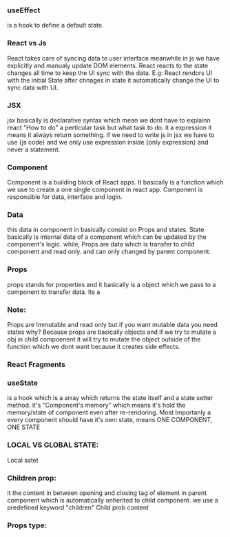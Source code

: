 ### useEffect 
is a hook to define a default state.


### React vs Js
 React takes care of syncing data to user interface meanwhile in js we have explicitly and manualy update DOM elements.
 React reacts to the state changes all time to keep the UI sync with the data.
 E.g:
 React rendors UI with the initial State after chnages in state it automatically change the UI to sync data with UI.
 ### JSX
 jsx basically is declarative syntax which mean we dont have to explainn react "How to do" a perticular task but what task to do.
 it a expression it means it always return something.
 if we need to write js in jsx we have to use {js code} and we only use expression inside {only expression} and never a statement.
 ### Component
 Component is a building block of React apps. It basically is a function which we use to create a one single component in react app.
 Component is responsible for data, interface and login.
 ### Data
 this data in component in basically consist on Props and states.
 State basically is internal data of a component which can be updated by the component's logic.
 while, Props are data which is transfer to child component and read only. and can only changed by parent component.


 ### Props 
 props stands for properties and it basically is a object which we pass to a component to transfer data. Its a

 ### Note:
 Props are Immutable and read only but if you want mutable data you need states
 why? Because props are basically objects and if we try to mutate a obj in child compoenent it will try to mutate the object outside of the function which we dont want because it creates side effects.

 ### React Fragments
 ### useState
 is a hook which is a array which returns the state itself and a state setter method.
 it's "Component's memory" which means it's hold the memory/state of component even after re-rendoring. Most Importanly a every component should have it's own state, means ONE COMPONENT, ONE STATE
 
 ### LOCAL VS GLOBAL STATE:
 Local satet

 ### Children prop:
 it the content in between opening and closing tag of element in parent component which is automatically onherited to child component. we use a predefined keyword "children"
 <element> Child prob content</element>
 ### Props type:
 
